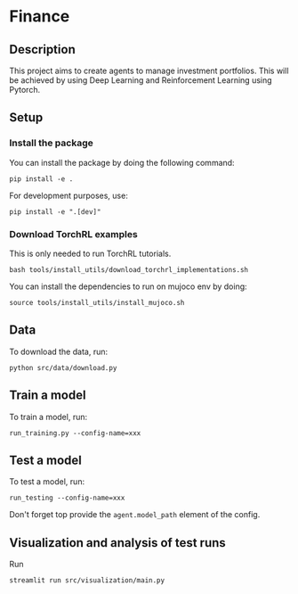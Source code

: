 # Finance

## Description

This project aims to create agents to manage investment portfolios.
This will be achieved by using Deep Learning and Reinforcement Learning using Pytorch.

## Setup

### Install the package

You can install the package by doing the following command:

```shell
pip install -e .
```

For development purposes, use:

```shell
pip install -e ".[dev]"
```

### Download TorchRL examples

This is only needed to run TorchRL tutorials.

```shell
bash tools/install_utils/download_torchrl_implementations.sh
```

You can install the dependencies to run on mujoco env by doing:

```shell
source tools/install_utils/install_mujoco.sh
```

## Data

To download the data, run:

```shell
python src/data/download.py
```

## Train a model

To train a model, run:

```shell
run_training.py --config-name=xxx
```

## Test a model

To test a model, run:

```shell
run_testing --config-name=xxx
```

Don't forget top provide the `agent.model_path` element of the config.

## Visualization and analysis of test runs

Run

```shell
streamlit run src/visualization/main.py
```
